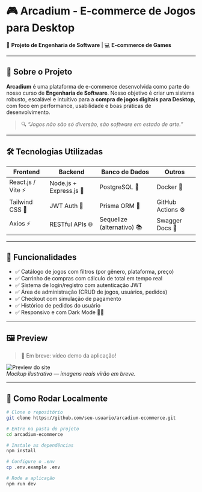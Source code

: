 # 🎮 Arcadium - E-commerce de Jogos para Desktop

🚀 **Projeto de Engenharia de Software** | 💻 **E-commerce de Games**

---

## 🧠 Sobre o Projeto

**Arcadium** é uma plataforma de e-commerce desenvolvida como parte do nosso curso de **Engenharia de Software**. Nosso objetivo é criar um sistema robusto, escalável e intuitivo para a **compra de jogos digitais para Desktop**, com foco em performance, usabilidade e boas práticas de desenvolvimento.

> 🔍 *“Jogos não são só diversão, são software em estado de arte.”*

---

## 🛠️ Tecnologias Utilizadas

| Frontend | Backend | Banco de Dados | Outros |
|----------|---------|----------------|--------|
| React.js / Vite ⚡ | Node.js + Express.js 🚀 | PostgreSQL 🐘 | Docker 🐳 |
| Tailwind CSS 🎨 | JWT Auth 🔐 | Prisma ORM 🧩 | GitHub Actions ⚙️ |
| Axios ⚡ | RESTful APIs 🌐 | Sequelize (alternativo) 📚 | Swagger Docs 📄 |

---

## 🎯 Funcionalidades

- ✅ Catálogo de jogos com filtros (por gênero, plataforma, preço)  
- ✅ Carrinho de compras com cálculo de total em tempo real  
- ✅ Sistema de login/registro com autenticação JWT  
- ✅ Área de administração (CRUD de jogos, usuários, pedidos)  
- ✅ Checkout com simulação de pagamento  
- ✅ Histórico de pedidos do usuário  
- ✅ Responsivo e com Dark Mode 🌙✨

---

## 🖼️ Preview

> 🎥 Em breve: vídeo demo da aplicação!

![Preview do site](https://via.placeholder.com/900x500.png?text=Prévia+do+site+Arcadium)  
*Mockup ilustrativo — imagens reais virão em breve.*

---

## 🧪 Como Rodar Localmente

```bash
# Clone o repositório
git clone https://github.com/seu-usuario/arcadium-ecommerce.git

# Entre na pasta do projeto
cd arcadium-ecommerce

# Instale as dependências
npm install

# Configure o .env
cp .env.example .env

# Rode a aplicação
npm run dev
